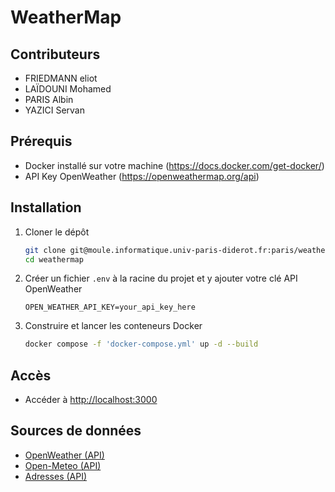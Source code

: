# WeatherMap

## Contributeurs

- FRIEDMANN eliot
- LAÏDOUNI Mohamed
- PARIS Albin
- YAZICI Servan

## Prérequis

- Docker installé sur votre machine (<https://docs.docker.com/get-docker/>)
- API Key OpenWeather (<https://openweathermap.org/api>)

## Installation

1. Cloner le dépôt

   ```bash
   git clone git@moule.informatique.univ-paris-diderot.fr:paris/weathermap.git
   cd weathermap
   ```

2. Créer un fichier `.env` à la racine du projet et y ajouter votre clé API OpenWeather

   ```env
   OPEN_WEATHER_API_KEY=your_api_key_here
   ```

3. Construire et lancer les conteneurs Docker

   ```bash
   docker compose -f 'docker-compose.yml' up -d --build
   ```

## Accès

- Accéder à <http://localhost:3000>

## Sources de données

- [OpenWeather (API)](https://openweathermap.org/api)
- [Open-Meteo (API)](https://open-meteo.com/)
- [Adresses (API)](https://geoservices.ign.fr/documentation/services/services-geoplateforme/geocodage)

